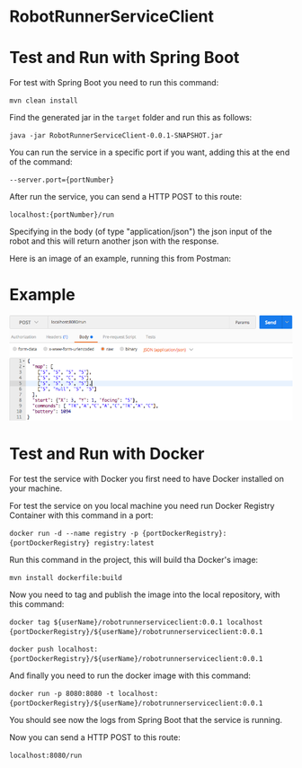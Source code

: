 # RobotRunnerServiceClient

# Test and Run with Spring Boot
For test with Spring Boot you need to run this command:

`mvn clean install`

Find the generated jar in the `target` folder and run this as follows:

`java -jar RobotRunnerServiceClient-0.0.1-SNAPSHOT.jar`

You can run the service in a specific port if you want, adding this at the end of the command:

`--server.port={portNumber}`

After run the service, you can send a HTTP POST to this route:

`localhost:{portNumber}/run`

Specifying in the body (of type "application/json") the json input
of the robot and this will return another json with the response.

Here is an image of an example, running this from Postman:

# Example
![example](example.png)

# Test and Run with Docker

For test the service with Docker you first need to have Docker installed on your machine.

For test the service on you local machine you need run Docker Registry Container with this command in a port:

`docker run -d --name registry -p {portDockerRegistry}:{portDockerRegistry} registry:latest`

Run this command in the project, this will build tha Docker's image:

`mvn install dockerfile:build`

Now you need to tag and publish the image into the local repository, with this command:

`docker tag ${userName}/robotrunnerserviceclient:0.0.1 localhost {portDockerRegistry}/${userName}/robotrunnerserviceclient:0.0.1`

`docker push localhost:{portDockerRegistry}/${userName}/robotrunnerserviceclient:0.0.1`

And finally you need to run the docker image with this command:

`docker run -p 8080:8080 -t localhost:{portDockerRegistry}/${userName}/robotrunnerserviceclient:0.0.1`

You should see now the logs from Spring Boot that the service is running.

Now you can send a HTTP POST to this route:

`localhost:8080/run`
